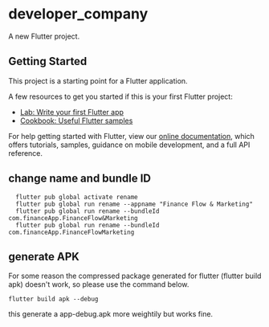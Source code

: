 # developer_company

A new Flutter project.

## Getting Started

This project is a starting point for a Flutter application.

A few resources to get you started if this is your first Flutter project:

- [Lab: Write your first Flutter app](https://flutter.dev/docs/get-started/codelab)
- [Cookbook: Useful Flutter samples](https://flutter.dev/docs/cookbook)

For help getting started with Flutter, view our
[online documentation](https://flutter.dev/docs), which offers tutorials,
samples, guidance on mobile development, and a full API reference.


## change name and bundle ID
```
  flutter pub global activate rename
  flutter pub global run rename --appname "Finance Flow & Marketing"
  flutter pub global run rename --bundleId com.financeApp.FinanceFlow&Marketing
  flutter pub global run rename --bundleId com.financeApp.FinanceFlowMarketing
```

## generate APK

For some reason the compressed package generated for flutter (flutter build apk) doesn't work, so please use the command below.
```
flutter build apk --debug
```
this generate a app-debug.apk more weightily but works fine.
